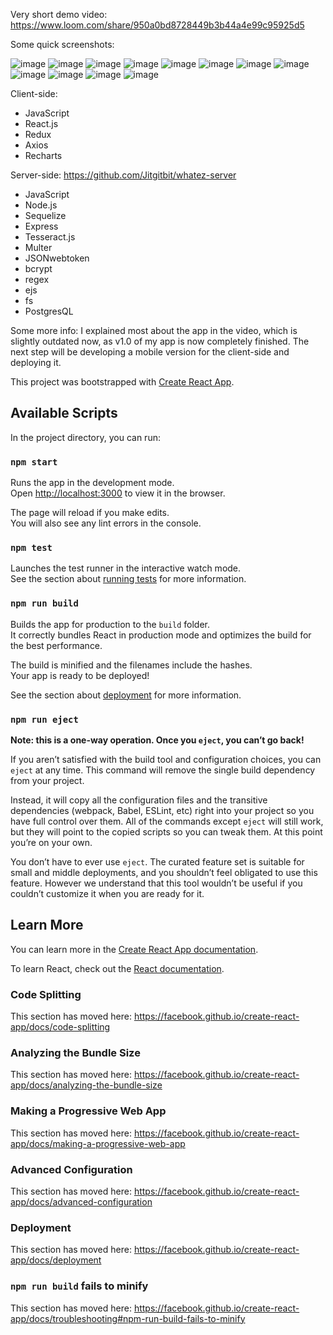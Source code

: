 Very short demo video:
https://www.loom.com/share/950a0bd8728449b3b44a4e99c95925d5

Some quick screenshots:

![image](https://user-images.githubusercontent.com/51092100/80215448-be794600-863c-11ea-9e2f-ab6f738975f0.png)
![image](https://user-images.githubusercontent.com/51092100/80215473-cd5ff880-863c-11ea-94c0-4cde02783aa8.png)
![image](https://user-images.githubusercontent.com/51092100/80215507-da7ce780-863c-11ea-88b9-190f1c129c06.png)
![image](https://user-images.githubusercontent.com/51092100/80215520-e2d52280-863c-11ea-85a3-27e6df57fae0.png)
![image](https://user-images.githubusercontent.com/51092100/80215532-e8326d00-863c-11ea-88c8-278ec555b4bc.png)
![image](https://user-images.githubusercontent.com/51092100/80215541-ef597b00-863c-11ea-9182-7e4d83ec1afe.png)
![image](https://user-images.githubusercontent.com/51092100/80219939-70b40c00-8643-11ea-95a8-79a84a096f1a.png)
![image](https://user-images.githubusercontent.com/51092100/80215572-fed8c400-863c-11ea-9e79-64435663f1e4.png)
![image](https://user-images.githubusercontent.com/51092100/80215596-0b5d1c80-863d-11ea-8b77-61d9e409e2be.png)
![image](https://user-images.githubusercontent.com/51092100/80215613-12842a80-863d-11ea-9c4b-95499095a6e0.png)
![image](https://user-images.githubusercontent.com/51092100/80215630-1a43cf00-863d-11ea-808c-5b7f7e8c0cfe.png)
![image](https://user-images.githubusercontent.com/51092100/80223848-233a9d80-8649-11ea-9a88-e71b65af26d1.png)


Client-side:
- JavaScript
- React.js
- Redux
- Axios
- Recharts

Server-side:
https://github.com/Jitgitbit/whatez-server
- JavaScript
- Node.js
- Sequelize
- Express
- Tesseract.js
- Multer
- JSONwebtoken
- bcrypt
- regex
- ejs
- fs
- PostgresQL

Some more info:
I explained most about the app in the video, which is slightly outdated now, as v1.0 of my app is now completely finished.
The next step will be developing a mobile version for the client-side and deploying it. 

This project was bootstrapped with [Create React App](https://github.com/facebook/create-react-app).

## Available Scripts

In the project directory, you can run:

### `npm start`

Runs the app in the development mode.<br />
Open [http://localhost:3000](http://localhost:3000) to view it in the browser.

The page will reload if you make edits.<br />
You will also see any lint errors in the console.

### `npm test`

Launches the test runner in the interactive watch mode.<br />
See the section about [running tests](https://facebook.github.io/create-react-app/docs/running-tests) for more information.

### `npm run build`

Builds the app for production to the `build` folder.<br />
It correctly bundles React in production mode and optimizes the build for the best performance.

The build is minified and the filenames include the hashes.<br />
Your app is ready to be deployed!

See the section about [deployment](https://facebook.github.io/create-react-app/docs/deployment) for more information.

### `npm run eject`

**Note: this is a one-way operation. Once you `eject`, you can’t go back!**

If you aren’t satisfied with the build tool and configuration choices, you can `eject` at any time. This command will remove the single build dependency from your project.

Instead, it will copy all the configuration files and the transitive dependencies (webpack, Babel, ESLint, etc) right into your project so you have full control over them. All of the commands except `eject` will still work, but they will point to the copied scripts so you can tweak them. At this point you’re on your own.

You don’t have to ever use `eject`. The curated feature set is suitable for small and middle deployments, and you shouldn’t feel obligated to use this feature. However we understand that this tool wouldn’t be useful if you couldn’t customize it when you are ready for it.

## Learn More

You can learn more in the [Create React App documentation](https://facebook.github.io/create-react-app/docs/getting-started).

To learn React, check out the [React documentation](https://reactjs.org/).

### Code Splitting

This section has moved here: https://facebook.github.io/create-react-app/docs/code-splitting

### Analyzing the Bundle Size

This section has moved here: https://facebook.github.io/create-react-app/docs/analyzing-the-bundle-size

### Making a Progressive Web App

This section has moved here: https://facebook.github.io/create-react-app/docs/making-a-progressive-web-app

### Advanced Configuration

This section has moved here: https://facebook.github.io/create-react-app/docs/advanced-configuration

### Deployment

This section has moved here: https://facebook.github.io/create-react-app/docs/deployment

### `npm run build` fails to minify

This section has moved here: https://facebook.github.io/create-react-app/docs/troubleshooting#npm-run-build-fails-to-minify
